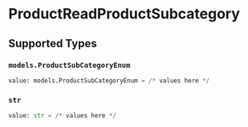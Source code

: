# ProductReadProductSubcategory


## Supported Types

### `models.ProductSubCategoryEnum`

```python
value: models.ProductSubCategoryEnum = /* values here */
```

### `str`

```python
value: str = /* values here */
```

